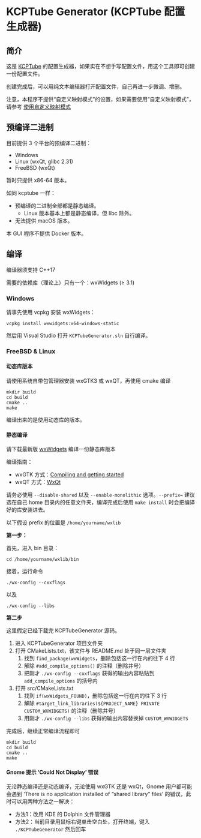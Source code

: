 # KCPTube Generator (KCPTube 配置生成器)

## 简介
这是 [KCPTube](https://github.com/cnbatch/kcptube) 的配置生成器，如果实在不想手写配置文件，用这个工具即可创建一份配置文件。

创建完成后，可以用纯文本编辑器打开配置文件，自己再进一步微调、增删。

注意，本程序不提供“自定义映射模式”的设置，如果需要使用“自定义映射模式”，请参考 [使用自定义映射模式](https://github.com/cnbatch/kcptube/wiki/%E8%87%AA%E5%AE%9A%E4%B9%89%E6%98%A0%E5%B0%84%E6%A8%A1%E5%BC%8F)

## 预编译二进制
目前提供 3 个平台的预编译二进制：
- Windows
- Linux (wxQt, glibc 2.31)
- FreeBSD (wxQt)

暂时只提供 x86-64 版本。

如同 kcptube 一样：
- 预编译的二进制全部都是静态编译。
    - Linux 版本基本上都是静态编译，但 libc 除外。
- 无法提供 macOS 版本。

本 GUI 程序不提供 Docker 版本。

## 编译
编译器须支持 C++17

需要的依赖库（理论上）只有一个：wxWidgets (≥ 3.1)

### Windows
请事先使用 vcpkg 安装 wxWidgets：

```
vcpkg install wxwidgets:x64-windows-static
```

然后用 Visual Studio 打开 `KCPTubeGenerator.sln` 自行编译。

### FreeBSD & Linux
#### 动态库版本
请使用系统自带包管理器安装 wxGTK3 或 wxQT，再使用 cmake 编译

```
mkdir build
cd build
cmake ..
make
```

编译出来的是使用动态库的版本。

#### 静态编译
请下载最新版 [wxWidgets](https://www.wxwidgets.org/) 编译一份静态库版本

编译指南：
- wxGTK 方式：[Compiling and getting started](https://wiki.wxwidgets.org/Compiling_and_getting_started)
- wxQT 方式：[WxQt](https://wiki.wxwidgets.org/WxQt)

请务必使用 `--disable-shared` 以及 `--enable-monolithic` 选项。`--prefix=` 建议选在自己 home 目录内的任意文件夹，编译完成后使用 `make install` 时会把编译好的库安装进去。

以下假设 prefix 的位置是 `/home/yourname/wxlib`

**第一步：**

首先，进入 bin 目录：

```
cd /home/yourname/wxlib/bin
```

接着，运行命令

```
./wx-config --cxxflags
```
以及
```
./wx-config --libs
```

**第二步**

这里假定已经下载完 KCPTubeGenerator 源码。

1. 进入 KCPTubeGenerator 项目文件夹
2. 打开 CMakeLists.txt，该文件与 README.md 处于同一层文件夹
    1. 找到 `find_package(wxWidgets`，删除包括这一行在内的往下 4 行
    2. 解除 `#add_compile_options()` 的注释（删除井号）
    3. 把刚才 `./wx-config --cxxflags` 获得的输出内容粘贴到 `add_compile_options` 的括号内
3. 打开 src/CMakeLists.txt
    1. 找到 `if(wxWidgets_FOUND)`，删除包括这一行在内的往下 3 行
    2. 解除 `#target_link_libraries(${PROJECT_NAME} PRIVATE CUSTOM_WXWIDGETS)` 的注释（删除井号）
    3. 用刚才 `./wx-config --libs` 获得的输出内容替换掉 `CUSTOM_WXWIDGETS`

完成后，继续正常编译流程即可
```
mkdir build
cd build
cmake ..
make
```

#### Gnome 提示 ‘Could Not Display’ 错误
无论静态编译还是动态编译，无论使用 wxGTK 还是 wxQt，Gnome 用户都可能会遇到 ‘There is no application installed of “shared library” files’ 的错误，此时可以用两种方法之一解决：
- 方法1：改用 KDE 的 Dolphin 文件管理器
- 方法2：当前目录用鼠标右键单击空白处，打开终端，键入 `./KCPTubeGenerator` 然后回车
